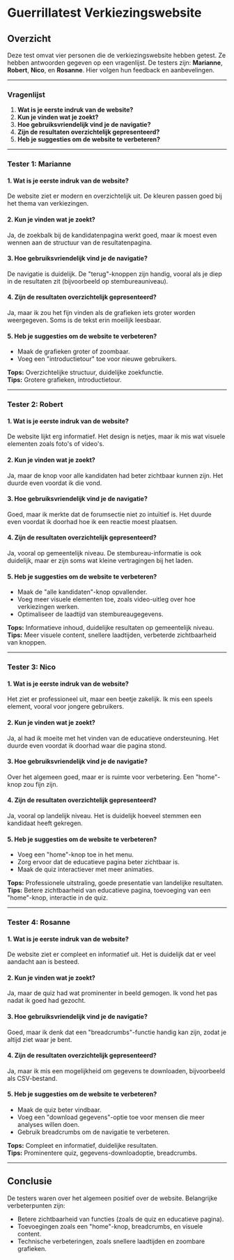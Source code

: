 # Guerrillatest Verkiezingswebsite

## Overzicht
Deze test omvat vier personen die de verkiezingswebsite hebben getest. Ze hebben antwoorden gegeven op een vragenlijst. De testers zijn: **Marianne**, **Robert**, **Nico**, en **Rosanne**. Hier volgen hun feedback en aanbevelingen.

---

### **Vragenlijst**
1. **Wat is je eerste indruk van de website?**
2. **Kun je vinden wat je zoekt?**
3. **Hoe gebruiksvriendelijk vind je de navigatie?**
4. **Zijn de resultaten overzichtelijk gepresenteerd?**
5. **Heb je suggesties om de website te verbeteren?**

---

### **Tester 1: Marianne**

#### 1. Wat is je eerste indruk van de website?
De website ziet er modern en overzichtelijk uit. De kleuren passen goed bij het thema van verkiezingen.

#### 2. Kun je vinden wat je zoekt?
Ja, de zoekbalk bij de kandidatenpagina werkt goed, maar ik moest even wennen aan de structuur van de resultatenpagina.

#### 3. Hoe gebruiksvriendelijk vind je de navigatie?
De navigatie is duidelijk. De "terug"-knoppen zijn handig, vooral als je diep in de resultaten zit (bijvoorbeeld op stembureauniveau).

#### 4. Zijn de resultaten overzichtelijk gepresenteerd?
Ja, maar ik zou het fijn vinden als de grafieken iets groter worden weergegeven. Soms is de tekst erin moeilijk leesbaar.

#### 5. Heb je suggesties om de website te verbeteren?
- Maak de grafieken groter of zoombaar.
- Voeg een "introductietour" toe voor nieuwe gebruikers.

**Tops:** Overzichtelijke structuur, duidelijke zoekfunctie.  
**Tips:** Grotere grafieken, introductietour.

---

### **Tester 2: Robert**

#### 1. Wat is je eerste indruk van de website?
De website lijkt erg informatief. Het design is netjes, maar ik mis wat visuele elementen zoals foto's of video's.

#### 2. Kun je vinden wat je zoekt?
Ja, maar de knop voor alle kandidaten had beter zichtbaar kunnen zijn. Het duurde even voordat ik die vond.

#### 3. Hoe gebruiksvriendelijk vind je de navigatie?
Goed, maar ik merkte dat de forumsectie niet zo intuïtief is. Het duurde even voordat ik doorhad hoe ik een reactie moest plaatsen.

#### 4. Zijn de resultaten overzichtelijk gepresenteerd?
Ja, vooral op gemeentelijk niveau. De stembureau-informatie is ook duidelijk, maar er zijn soms wat kleine vertragingen bij het laden.

#### 5. Heb je suggesties om de website te verbeteren?
- Maak de "alle kandidaten"-knop opvallender.
- Voeg meer visuele elementen toe, zoals video-uitleg over hoe verkiezingen werken.
- Optimaliseer de laadtijd van stembureaugegevens.

**Tops:** Informatieve inhoud, duidelijke resultaten op gemeentelijk niveau.  
**Tips:** Meer visuele content, snellere laadtijden, verbeterde zichtbaarheid van knoppen.

---

### **Tester 3: Nico**

#### 1. Wat is je eerste indruk van de website?
Het ziet er professioneel uit, maar een beetje zakelijk. Ik mis een speels element, vooral voor jongere gebruikers.

#### 2. Kun je vinden wat je zoekt?
Ja, al had ik moeite met het vinden van de educatieve ondersteuning. Het duurde even voordat ik doorhad waar die pagina stond.

#### 3. Hoe gebruiksvriendelijk vind je de navigatie?
Over het algemeen goed, maar er is ruimte voor verbetering. Een "home"-knop zou fijn zijn.

#### 4. Zijn de resultaten overzichtelijk gepresenteerd?
Ja, vooral op landelijk niveau. Het is duidelijk hoeveel stemmen een kandidaat heeft gekregen.

#### 5. Heb je suggesties om de website te verbeteren?
- Voeg een "home"-knop toe in het menu.
- Zorg ervoor dat de educatieve pagina beter zichtbaar is.
- Maak de quiz interactiever met meer animaties.

**Tops:** Professionele uitstraling, goede presentatie van landelijke resultaten.  
**Tips:** Betere zichtbaarheid van educatieve pagina, toevoeging van een "home"-knop, interactie in de quiz.

---

### **Tester 4: Rosanne**

#### 1. Wat is je eerste indruk van de website?
De website ziet er compleet en informatief uit. Het is duidelijk dat er veel aandacht aan is besteed.

#### 2. Kun je vinden wat je zoekt?
Ja, maar de quiz had wat prominenter in beeld gemogen. Ik vond het pas nadat ik goed had gezocht.

#### 3. Hoe gebruiksvriendelijk vind je de navigatie?
Goed, maar ik denk dat een "breadcrumbs"-functie handig kan zijn, zodat je altijd ziet waar je bent.

#### 4. Zijn de resultaten overzichtelijk gepresenteerd?
Ja, maar ik mis een mogelijkheid om gegevens te downloaden, bijvoorbeeld als CSV-bestand.

#### 5. Heb je suggesties om de website te verbeteren?
- Maak de quiz beter vindbaar.
- Voeg een "download gegevens"-optie toe voor mensen die meer analyses willen doen.
- Gebruik breadcrumbs om de navigatie te verbeteren.

**Tops:** Compleet en informatief, duidelijke resultaten.  
**Tips:** Prominentere quiz, gegevens-downloadoptie, breadcrumbs.

---

## Conclusie
De testers waren over het algemeen positief over de website. Belangrijke verbeterpunten zijn:
- Betere zichtbaarheid van functies (zoals de quiz en educatieve pagina).
- Toevoegingen zoals een "home"-knop, breadcrumbs, en visuele content.
- Technische verbeteringen, zoals snellere laadtijden en zoombare grafieken.


